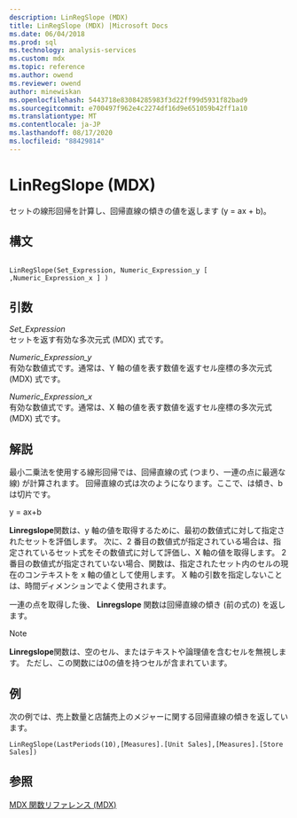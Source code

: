 ```yaml
---
description: LinRegSlope (MDX)
title: LinRegSlope (MDX) |Microsoft Docs
ms.date: 06/04/2018
ms.prod: sql
ms.technology: analysis-services
ms.custom: mdx
ms.topic: reference
ms.author: owend
ms.reviewer: owend
author: minewiskan
ms.openlocfilehash: 5443718e83084285983f3d22ff99d5931f82bad9
ms.sourcegitcommit: e700497f962e4c2274df16d9e651059b42ff1a10
ms.translationtype: MT
ms.contentlocale: ja-JP
ms.lasthandoff: 08/17/2020
ms.locfileid: "88429814"
---
```

# <a name="linregslope-mdx"></a>LinRegSlope (MDX)


  セットの線形回帰を計算し、回帰直線の傾きの値を返します (y = ax + b)。  
  
## <a name="syntax"></a>構文  
  
```  
  
LinRegSlope(Set_Expression, Numeric_Expression_y [ ,Numeric_Expression_x ] )  
```  
  
## <a name="arguments"></a>引数  
 *Set_Expression*  
 セットを返す有効な多次元式 (MDX) 式です。  
  
 *Numeric_Expression_y*  
 有効な数値式です。通常は、Y 軸の値を表す数値を返すセル座標の多次元式 (MDX) 式です。  
  
 *Numeric_Expression_x*  
 有効な数値式です。通常は、X 軸の値を表す数値を返すセル座標の多次元式 (MDX) 式です。  
  
## <a name="remarks"></a>解説  
 最小二乗法を使用する線形回帰では、回帰直線の式 (つまり、一連の点に最適な線) が計算されます。 回帰直線の式は次のようになります。ここで、は傾き、b は切片です。  
  
 y = ax+b  
  
 **Linregslope**関数は、y 軸の値を取得するために、最初の数値式に対して指定されたセットを評価します。 次に、2 番目の数値式が指定されている場合は、指定されているセット式をその数値式に対して評価し、X 軸の値を取得します。 2番目の数値式が指定されていない場合、関数は、指定されたセット内のセルの現在のコンテキストを x 軸の値として使用します。 X 軸の引数を指定しないことは、時間ディメンションでよく使用されます。  
  
 一連の点を取得した後、 **Linregslope** 関数は回帰直線の傾き (前の式の) を返します。  
  
> [!NOTE]  
>  **Linregslope**関数は、空のセル、またはテキストや論理値を含むセルを無視します。 ただし、この関数には0の値を持つセルが含まれています。  
  
## <a name="example"></a>例  
 次の例では、売上数量と店舗売上のメジャーに関する回帰直線の傾きを返しています。  
  
```  
LinRegSlope(LastPeriods(10),[Measures].[Unit Sales],[Measures].[Store Sales])  
```  
  
## <a name="see-also"></a>参照  
 [MDX 関数リファレンス &#40;MDX&#41;](../mdx/mdx-function-reference-mdx.md)  
  
  
